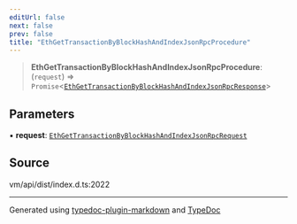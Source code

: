 ```yaml
---
editUrl: false
next: false
prev: false
title: "EthGetTransactionByBlockHashAndIndexJsonRpcProcedure"
---
```


> **EthGetTransactionByBlockHashAndIndexJsonRpcProcedure**: (`request`) => `Promise`\<[`EthGetTransactionByBlockHashAndIndexJsonRpcResponse`](/generated/type-aliases/ethgettransactionbyblockhashandindexjsonrpcresponse/)\>

## Parameters

▪ **request**: [`EthGetTransactionByBlockHashAndIndexJsonRpcRequest`](/generated/type-aliases/ethgettransactionbyblockhashandindexjsonrpcrequest/)

## Source

vm/api/dist/index.d.ts:2022

***
Generated using [typedoc-plugin-markdown](https://www.npmjs.com/package/typedoc-plugin-markdown) and [TypeDoc](https://typedoc.org/)
